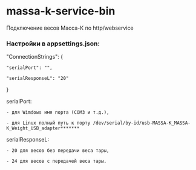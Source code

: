 # massa-k-service-bin
Подключение весов Масса-К по http/webservice


### Настройки в appsettings.json:


  "ConnectionStrings": {
  
    "serialPort": "",
    
    "serialResponseL": "20"
    
  }


  serialPort:
  
    - для Wimdows имя порта (COM3 и т.д.), 
    
    - для Linux полный путь к порту /dev/serial/by-id/usb-MASSA-K_MASSA-K_Weight_USB_adapter*******
    


  serialResponseL:
  
    - 20 для весов без передачи веса тары,
    
    - 24 для весов с передачей веса тары.
